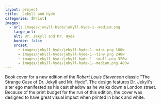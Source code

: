 ```yaml
---
layout: project
title:  Jekyll and Hyde
categories: [Print]
images:
  - url: images/jekyll-hyde/jekyll-hyde-1--medium.png
    large_url:
    alt: Dr. Jekyll and Mr. Hyde
    border: false
    srcset:
      - images/jekyll-hyde/jekyll-hyde-1--mini.png 160w
      - images/jekyll-hyde/jekyll-hyde-1--tiny.png 240w
      - images/jekyll-hyde/jekyll-hyde-1--small.png 320w
      - images/jekyll-hyde/jekyll-hyde-1--medium.png 480w
---
```


Book cover for a new edition of the _Robert Louis Stevenson_ classic "The Strange Case of Dr. Jekyll and Mr. Hyde". The design features Dr. Jekyll's alter ego manifested as his cast shadow as he walks down a London street. Because of the print budget for the run of this edition, the cover was designed to have great visual impact when printed in black and white.
